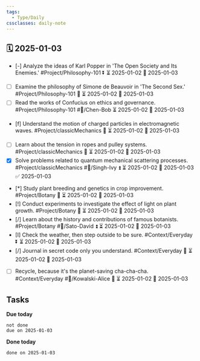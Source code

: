 ```yaml
---
tags:
  - Type/Daily
cssclasses: daily-note
---
```


## 🗓️ 2025-01-03

- [-] Analyze the ideas of Karl Popper in 'The Open Society and Its Enemies.' #Project/Philosophy-101 ⏬ ⏳ 2025-01-02 📅 2025-01-03
- [ ] Examine the philosophy of Simone de Beauvoir in 'The Second Sex.' #Project/Philosophy-101 🔺 ⏳ 2025-01-02 📅 2025-01-03
- [ ] Read the works of Confucius on ethics and governance. #Project/Philosophy-101 #👤/Chen-Bob ⏳ 2025-01-02 📅 2025-01-03
- [f] Understand the motion of charged particles in electromagnetic waves. #Project/classicMechanics 🔼 ⏳ 2025-01-02 📅 2025-01-03
- [ ] Learn about the tension in ropes and pulley systems. #Project/classicMechanics 🔽 ⏳ 2025-01-02 📅 2025-01-03
- [x] Solve problems related to quantum mechanical scattering processes. #Project/classicMechanics #👤/Singh-Ivy ⏫ ⏳ 2025-01-02 📅 2025-01-03 ✅ 2025-01-03
- [*] Study plant breeding and genetics in crop improvement. #Project/Botany 🔼 ⏳ 2025-01-02 📅 2025-01-03
- [!] Conduct experiments to investigate the effect of light on plant growth. #Project/Botany 🔼 ⏳ 2025-01-02 📅 2025-01-03
- [/] Learn about the history and contributions of famous botanists. #Project/Botany #👤/Sato-David ⏫ ⏳ 2025-01-02 📅 2025-01-03
- [I] Check the weather, then step outside to be sure. #Context/Everyday ⏬ ⏳ 2025-01-02 📅 2025-01-03
- [/] Journal in secret code only you understand. #Context/Everyday 🔼 ⏳ 2025-01-02 📅 2025-01-03
- [ ] Recycle, because it's the planet-saving cha-cha-cha. #Context/Everyday #👤/Kowalski-Alice 🔽 ⏳ 2025-01-02 📅 2025-01-03

## Tasks

**Due today**

```tasks
not done
due on 2025-01-03
```

**Done today**

```tasks
done on 2025-01-03
```
            